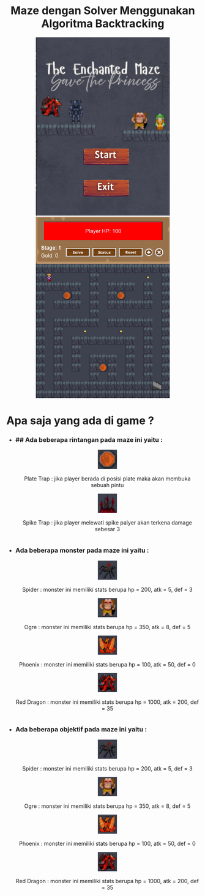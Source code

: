 <h1 align="center"> Maze dengan Solver Menggunakan Algoritma Backtracking  </h1>

<div align="center">
  <img src="project/dokumentasi/menu.png" width="350px">
  <img src="project/dokumentasi/gameplay.png" width="350px">
</div>

# Apa saja yang ada di game ?
<ul>
  <li><h3>## Ada beberapa rintangan pada maze ini yaitu :</h3></li>
    <div align="center">
      <img src="project/img/plate.png" width="50px">
      <p style="display: inline-block">Plate Trap : jika player berada di posisi plate maka akan membuka sebuah pintu</p>
    </div>
    <div align="center">
      <img src="project/img/trap.png" width="50px">
      <p style="display: inline-block">Spike Trap : jika player melewati spike palyer akan terkena damage sebesar 3 </p>
    </div>
  <li><h3>Ada beberapa monster pada maze ini yaitu :</h3></li>
    <div align="center">
      <img src="project/img/spider.png" width="50px">
      <p style="display: inline-block">Spider : monster ini memiliki stats berupa hp = 200, atk = 5, def = 3</p>
    </div>
    <div align="center">
      <img src="project/img/ogre.png" width="50px">
      <p style="display: inline-block">Ogre : monster ini memiliki stats berupa hp = 350, atk = 8, def = 5</p>
    </div>
    <div align="center">
      <img src="project/img/phoenix.png" width="50px">
      <p style="display: inline-block">Phoenix : monster ini memiliki stats berupa hp = 100, atk = 50, def = 0</p>
    </div>
    <div align="center">
      <img src="project/img/redDragon.png" width="50px">
      <p style="display: inline-block">Red Dragon : monster ini memiliki stats berupa hp = 1000, atk = 200, def = 35</p>
    </div>
  <li><h3>Ada beberapa objektif pada maze ini yaitu :</h3></li>
    <div align="center">
      <img src="project/img/spider.png" width="50px">
      <p style="display: inline-block">Spider : monster ini memiliki stats berupa hp = 200, atk = 5, def = 3</p>
    </div>
    <div align="center">
      <img src="project/img/ogre.png" width="50px">
      <p style="display: inline-block">Ogre : monster ini memiliki stats berupa hp = 350, atk = 8, def = 5</p>
    </div>
    <div align="center">
      <img src="project/img/phoenix.png" width="50px">
      <p style="display: inline-block">Phoenix : monster ini memiliki stats berupa hp = 100, atk = 50, def = 0</p>
    </div>
    <div align="center">
      <img src="project/img/redDragon.png" width="50px">
      <p style="display: inline-block">Red Dragon : monster ini memiliki stats berupa hp = 1000, atk = 200, def = 35</p>
    </div>
</ul>

